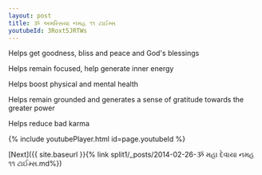 ```yaml
---
layout: post
title: ૐ અમરિસયા નમહ ૧૧ ટાઈમ્સ
youtubeId: 3Roxt5JRTWs
---
```

 
 
Helps get goodness, bliss and peace and God's blessings
 
Helps remain focused, help generate inner energy 
 
Helps boost physical and mental health 
 
Helps remain grounded and generates a sense of gratitude towards the greater power 
 
Helps reduce bad karma
 
 
 
 


{% include youtubePlayer.html id=page.youtubeId %}
 
[Next]({{ site.baseurl }}{% link  split1/_posts/2014-02-26-ૐ મહા દેવાયા નમહ ૧૧ ટાઈમ્સ.md%})
 
